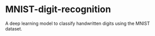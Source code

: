 # MNIST-digit-recognition
A deep learning model to classify handwritten digits using the MNIST dataset.
